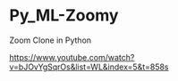 # Py_ML-Zoomy
Zoom Clone in Python

https://www.youtube.com/watch?v=bJOvYgSqrOs&list=WL&index=5&t=858s
